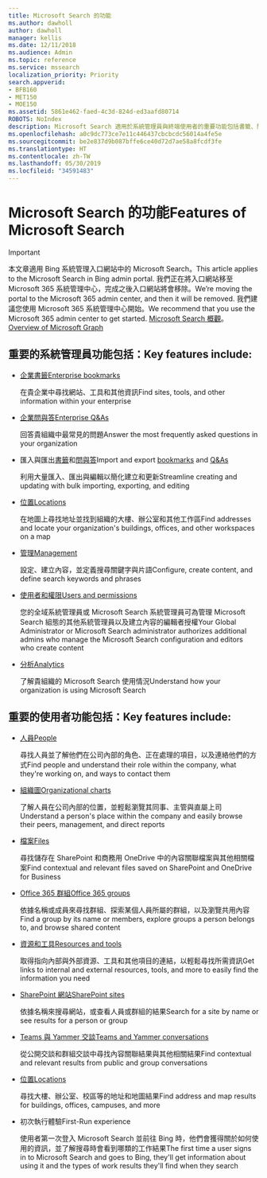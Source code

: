 ```yaml
---
title: Microsoft Search 的功能
ms.author: dawholl
author: dawholl
manager: kellis
ms.date: 12/11/2018
ms.audience: Admin
ms.topic: reference
ms.service: mssearch
localization_priority: Priority
search.appverid:
- BFB160
- MET150
- MOE150
ms.assetid: 5861e462-faed-4c3d-824d-ed3aafd80714
ROBOTS: NoIndex
description: Microsoft Search 適用於系統管理員與終端使用者的重要功能包括書籤、問與答，以及管理與資料深入解析
ms.openlocfilehash: a0c9dc773ce7e11c446437cbcbcdc56014a4fe5e
ms.sourcegitcommit: be2e837d9b087bffe6ce40d72d7ae58a8fcdf3fe
ms.translationtype: HT
ms.contentlocale: zh-TW
ms.lasthandoff: 05/30/2019
ms.locfileid: "34591483"
---
```

# <a name="features-of-microsoft-search"></a><span data-ttu-id="fcc82-103">Microsoft Search 的功能</span><span class="sxs-lookup"><span data-stu-id="fcc82-103">Features of Microsoft Search</span></span>

> [!IMPORTANT]
> <span data-ttu-id="fcc82-104">本文章適用 Bing 系統管理入口網站中的 Microsoft Search。</span><span class="sxs-lookup"><span data-stu-id="fcc82-104">This article applies to the Microsoft Search in Bing admin portal.</span></span> <span data-ttu-id="fcc82-105">我們正在將入口網站移至 Microsoft 365 系統管理中心，完成之後入口網站將會移除。</span><span class="sxs-lookup"><span data-stu-id="fcc82-105">We’re moving the portal to the Microsoft 365 admin center, and then it will be removed.</span></span> <span data-ttu-id="fcc82-106">我們建議您使用 Microsoft 365 系統管理中心開始。</span><span class="sxs-lookup"><span data-stu-id="fcc82-106">We recommend that you use the Microsoft 365 admin center to get started.</span></span> <span data-ttu-id="fcc82-107">[Microsoft Search 概觀](overview-microsoft-search.md)。</span><span class="sxs-lookup"><span data-stu-id="fcc82-107">[Overview of Microsoft Graph](overview-microsoft-search.md)</span></span>

## <a name="key-admin-features-include"></a><span data-ttu-id="fcc82-108">重要的系統管理員功能包括：</span><span class="sxs-lookup"><span data-stu-id="fcc82-108">Key features include:</span></span>

- [<span data-ttu-id="fcc82-109">企業書籤</span><span class="sxs-lookup"><span data-stu-id="fcc82-109">Enterprise bookmarks</span></span>](create-and-manage-bookmarks.md)
    
    <span data-ttu-id="fcc82-110">在貴企業中尋找網站、工具和其他資訊</span><span class="sxs-lookup"><span data-stu-id="fcc82-110">Find sites, tools, and other information within your enterprise</span></span>
    
- [<span data-ttu-id="fcc82-111">企業問與答</span><span class="sxs-lookup"><span data-stu-id="fcc82-111">Enterprise Q&As</span></span>](create-and-manage-qas.md)
    
    <span data-ttu-id="fcc82-112">回答貴組織中最常見的問題</span><span class="sxs-lookup"><span data-stu-id="fcc82-112">Answer the most frequently asked questions in your organization</span></span>
    
- <span data-ttu-id="fcc82-113">匯入與匯出[書籤](bulk-create-bookmarks.md)和[問與答](bulk-create-qas.md)</span><span class="sxs-lookup"><span data-stu-id="fcc82-113">Import and export [bookmarks](bulk-create-bookmarks.md) and [Q&As](bulk-create-qas.md)</span></span>
    
    <span data-ttu-id="fcc82-114">利用大量匯入、匯出與編輯以簡化建立和更新</span><span class="sxs-lookup"><span data-stu-id="fcc82-114">Streamline creating and updating with bulk importing, exporting, and editing</span></span>

- [<span data-ttu-id="fcc82-115">位置</span><span class="sxs-lookup"><span data-stu-id="fcc82-115">Locations</span></span>](locations.md)
    
    <span data-ttu-id="fcc82-116">在地圖上尋找地址並找到組織的大樓、辦公室和其他工作區</span><span class="sxs-lookup"><span data-stu-id="fcc82-116">Find addresses and locate your organization's buildings, offices, and other workspaces on a map</span></span>
    
- [<span data-ttu-id="fcc82-117">管理</span><span class="sxs-lookup"><span data-stu-id="fcc82-117">Management</span></span>](set-up-microsoft-search.md)
    
    <span data-ttu-id="fcc82-118">設定、建立內容，並定義搜尋關鍵字與片語</span><span class="sxs-lookup"><span data-stu-id="fcc82-118">Configure, create content, and define search keywords and phrases</span></span>
    
- [<span data-ttu-id="fcc82-119">使用者和權限</span><span class="sxs-lookup"><span data-stu-id="fcc82-119">Users and permissions</span></span>](add-users.md)
    
    <span data-ttu-id="fcc82-120">您的全域系統管理員或 Microsoft Search 系統管理員可為管理 Microsoft Search 組態的其他系統管理員以及建立內容的編輯者授權</span><span class="sxs-lookup"><span data-stu-id="fcc82-120">Your Global Administrator or Microsoft Search administrator authorizes additional admins who manage the Microsoft Search configuration and editors who create content</span></span>
    
- [<span data-ttu-id="fcc82-121">分析</span><span class="sxs-lookup"><span data-stu-id="fcc82-121">Analytics</span></span>](get-insights.md) 
    
    <span data-ttu-id="fcc82-122">了解貴組織的 Microsoft Search 使用情況</span><span class="sxs-lookup"><span data-stu-id="fcc82-122">Understand how your organization is using Microsoft Search</span></span> 
    
## <a name="key-end-user-features-include"></a><span data-ttu-id="fcc82-123">重要的使用者功能包括：</span><span class="sxs-lookup"><span data-stu-id="fcc82-123">Key features include:</span></span>

- [<span data-ttu-id="fcc82-124">人員</span><span class="sxs-lookup"><span data-stu-id="fcc82-124">People</span></span>](use/find-people-and-groups.md)
    
    <span data-ttu-id="fcc82-125">尋找人員並了解他們在公司內部的角色、正在處理的項目，以及連絡他們的方式</span><span class="sxs-lookup"><span data-stu-id="fcc82-125">Find people and understand their role within the company, what they're working on, and ways to contact them</span></span>
    
- [<span data-ttu-id="fcc82-126">組織圖</span><span class="sxs-lookup"><span data-stu-id="fcc82-126">Organizational charts</span></span>](use/find-people-and-groups.md)
    
    <span data-ttu-id="fcc82-127">了解人員在公司內部的位置，並輕鬆瀏覽其同事、主管與直屬上司</span><span class="sxs-lookup"><span data-stu-id="fcc82-127">Understand a person's place within the company and easily browse their peers, management, and direct reports</span></span>
    
- [<span data-ttu-id="fcc82-128">檔案</span><span class="sxs-lookup"><span data-stu-id="fcc82-128">Files</span></span>](use/find-files.md)
    
    <span data-ttu-id="fcc82-129">尋找儲存在 SharePoint 和商務用 OneDrive 中的內容關聯檔案與其他相關檔案</span><span class="sxs-lookup"><span data-stu-id="fcc82-129">Find contextual and relevant files saved on SharePoint and OneDrive for Business</span></span>
    
- [<span data-ttu-id="fcc82-130">Office 365 群組</span><span class="sxs-lookup"><span data-stu-id="fcc82-130">Office 365 groups</span></span>](use/find-people-and-groups.md)
    
    <span data-ttu-id="fcc82-131">依據名稱或成員來尋找群組、探索某個人員所屬的群組，以及瀏覽共用內容</span><span class="sxs-lookup"><span data-stu-id="fcc82-131">Find a group by its name or members, explore groups a person belongs to, and browse shared content</span></span>
    
- [<span data-ttu-id="fcc82-132">資源和工具</span><span class="sxs-lookup"><span data-stu-id="fcc82-132">Resources and tools</span></span>](use/find-resources-tools-and-more.md)
    
    <span data-ttu-id="fcc82-133">取得指向內部與外部資源、工具和其他項目的連結，以輕鬆尋找所需資訊</span><span class="sxs-lookup"><span data-stu-id="fcc82-133">Get links to internal and external resources, tools, and more to easily find the information you need</span></span>
    
- [<span data-ttu-id="fcc82-134">SharePoint 網站</span><span class="sxs-lookup"><span data-stu-id="fcc82-134">SharePoint sites</span></span>](use/find-sharepoint-sites.md)
    
    <span data-ttu-id="fcc82-135">依據名稱來搜尋網站，或查看人員或群組的結果</span><span class="sxs-lookup"><span data-stu-id="fcc82-135">Search for a site by name or see results for a person or group</span></span>
    
- [<span data-ttu-id="fcc82-136">Teams 與 Yammer 交談</span><span class="sxs-lookup"><span data-stu-id="fcc82-136">Teams and Yammer conversations</span></span>](use/find-conversations.md)
    
    <span data-ttu-id="fcc82-137">從公開交談和群組交談中尋找內容關聯結果與其他相關結果</span><span class="sxs-lookup"><span data-stu-id="fcc82-137">Find contextual and relevant results from public and group conversations</span></span>

- [<span data-ttu-id="fcc82-138">位置</span><span class="sxs-lookup"><span data-stu-id="fcc82-138">Locations</span></span>](use/find-locations.md)
    
    <span data-ttu-id="fcc82-139">尋找大樓、辦公室、校區等的地址和地圖結果</span><span class="sxs-lookup"><span data-stu-id="fcc82-139">Find address and map results for buildings, offices, campuses, and more</span></span>
    
- <span data-ttu-id="fcc82-140">初次執行體驗</span><span class="sxs-lookup"><span data-stu-id="fcc82-140">First-Run experience</span></span>
    
    <span data-ttu-id="fcc82-141">使用者第一次登入 Microsoft Search 並前往 Bing 時，他們會獲得關於如何使用的資訊，並了解搜尋時會看到哪類的工作結果</span><span class="sxs-lookup"><span data-stu-id="fcc82-141">The first time a user signs in to Microsoft Search and goes to Bing, they'll get information about using it and the types of work results they'll find when they search</span></span>